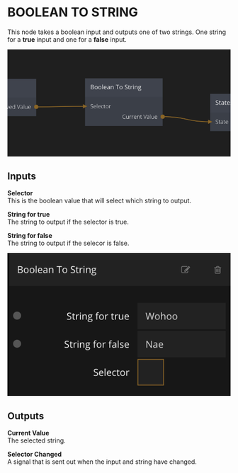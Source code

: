 # BOOLEAN TO STRING

This node takes a boolean input and outputs one of two strings. One string for a **true** input and one for a **false** input.

![](boolean-to-string.png ':class=img-size-m')

## Inputs

**Selector**  
This is the boolean value that will select which string to output.

**String for true**  
The string to output if the selector is true.

**String for false**  
The string to output if the selecor is false.

![](boolean-to-string-props.png ':class=img-size-m')

## Outputs

**Current Value**  
The selected string.

**Selector Changed**  
A signal that is sent out when the input and string have changed.
